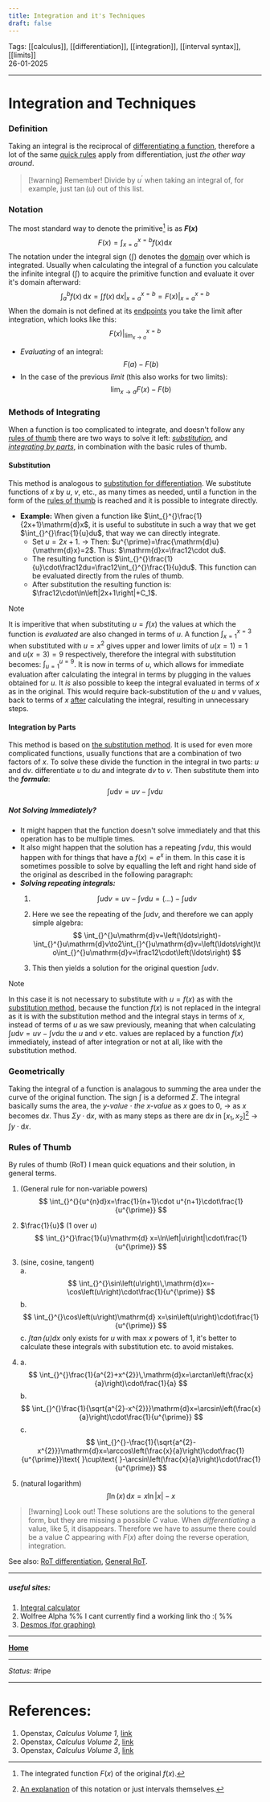 ```yaml
---
title: Integration and it's Techniques
draft: false
---
```

Tags: [[calculus]], [[differentiation]], [[integration]], [[interval syntax]], [[limits]] <br>26-01-2025

---
# Integration and Techniques
### Definition
Taking an integral is the reciprocal of [differentiating a function](Differentiation%20and%20Techniques.md), therefore a lot of  the same  [quick rules](Differentiation%20and%20Techniques.md#Rules%20of%20Thumb) apply from differentiation, just _the other way around_. 
> [!warning] Remember!
> Divide by $u^{\prime}$ when taking an integral of, for example, just $\tan{(u)}$ out of this list.

### Notation
The most standard way to denote the primitive[^primitive] is as __$F(x)$__
$$
F\left(x\right)=\int_{x=a}^{x=b}f\left(x\right)\mathrm{d}x
$$
The notation under the integral sign ($\int$) denotes the [domain](Intervals;%20Domain%20and%20Range.md#Definitions) over which is integrated. Usually when calculating the integral of a function you calculate the infinite integral ($\int$) to acquire the primitive function and evaluate it over it's domain afterward:
$$
\int_{a}^{b}f\left(x\right)\,\mathrm{d}x=\int_{}^{}f\left(x\right)\,\mathrm{d}x\Bigg|_{x=a}^{x=b}=F\left(x\right)\Bigg|_{x=a}^{x=b}
$$
When the domain is not defined at its [endpoints](Intervals;%20Domain%20and%20Range.md#Definitions)  you take the limit after integration, which looks like this:
$$
F\left(x\right)\Bigg|_{\lim_{x\to a}}^{x=b}
$$
- _Evaluating_ of an integral:
$$
F\left(a\right)-F\left(b\right)
$$
- In the case of the previous _limit_ (this also works for two limits):
$$
\lim_{x\to a}F\left(x\right)-F\left(b\right)
$$

### Methods of Integrating
When a function is too complicated to integrate, and doesn't follow any [rules of thumb](#ruules%20of%20thumb) there are two ways to solve it left: _[substitution](#substitution)_, and _[integrating by parts](#integration%20by%20parts)_, in combination with the basic rules of thumb.
#### Substitution
This method is analogous to [substitution for differentiation](Differentiation%20and%20Techniques.md#Substitution). We substitute functions of $x$ by $u$, $v$, etc., as many times as needed, until a function in the form of the [rules of thumb](#ruules%20of%20thumb) is reached and it is possible to integrate directly.

- __Example:__ When given a function like $\int_{}^{}\frac{1}{2x+1}\mathrm{d}x$, it is useful to substitute in such a way that we get $\int_{}^{}\frac{1}{u}du$, that way we can directly integrate. 
	- Set $u=2x+1$. -> Then: $u^{\prime}=\frac{\mathrm{d}u}{\mathrm{d}x}=2$. Thus: $\mathrm{d}x=\frac12\cdot du$. 
	- The resulting function is $\int_{}^{}\frac{1}{u}\cdot\frac12du=\frac12\int_{}^{}\frac{1}{u}du$. This function can be evaluated directly from the rules of thumb.
	- After substitution the resulting function is: $\frac12\cdot\ln\left|2x+1\right|+C_1$. 

> [!Note]
> It is imperitive that when substituting $u=f(x)$ the values at which the function is _evaluated_ are also changed in terms of $u$. A function $\int_{x=1}^{x=3}$ when substituted with $u=x^2$ gives upper and lower limits of $u(x=1)=1$ and $u(x=3)=9$ respectively, therefore the integral with substitution becomes: $\int_{u=1}^{u=9}$. It is now in terms of $u$, which allows for immediate evaluation after calculating the integral in terms by plugging in the values obtained for $u$.
> It _is_ also possible to keep the integral evaluated in terms of $x$ as in the original. This would require back-substitution of the $u$ and $v$ values, back to terms of $x$ <u>after</u> calculating the integral, resulting in unnecessary steps.

#### Integration by Parts
This method is based on [the substitution method](#substitution). It is used for even more complicated functions, usually functions that are a combination of two factors of $x$.
To solve these divide the function in the integral in two parts: $u$ and $\mathrm{d}v$. differentiate $u$ to $\mathrm{d}u$ and integrate $\mathrm{d}v$ to $v$.
Then substitute them into the ___formula___:
$$
\int_{}^{}u\mathrm{d}v=uv-\int_{}^{}v\mathrm{d}u
$$
##### Not Solving Immediately?
- It might happen that the function doesn't solve immediately and that this operation has to be multiple times.
- It also might happen that the solution has a repeating $\int_{}^{}v\mathrm{d}u$, this would happen with for things that have a $f\left(x\right)=e^{x}$ in them. In this case it is sometimes possible to solve by equalling the left and right hand side of the original as described in the following paragraph:
- ___Solving repeating integrals:___
	1. $$
	\int_{}^{}u\mathrm{d}v=uv-\int_{}^{}v\mathrm{d}u=\left(\ldots\right)-\int_{}^{}u\mathrm{d}v
	$$
	
	2. Here we see the repeating of the $\int_{}^{}u\mathrm{d}v$, and therefore we can apply simple algebra: $$
	\int_{}^{}u\mathrm{d}v=\left(\ldots\right)-\int_{}^{}u\mathrm{d}v\to2\int_{}^{}u\mathrm{d}v=\left(\ldots\right)\to\int_{}^{}u\mathrm{d}v=\frac12\cdot\left(\ldots\right)
	$$
	
	3. This then yields a solution for the original question $\int_{}^{}u\mathrm{d}v$.
> [!Note]
> In this case it is not necessary to substitute with $u=f(x)$ as with the [substitution method](#substitution), because the function $f(x)$ is not replaced in the integral as it is with the substitution method and the integral stays in terms of $x$, instead of terms of $u$ as we saw previously, meaning that when calculating $\int_{}^{}u\mathrm{d}v=uv-\int_{}^{}v\mathrm{d}u$ the $u$ and $v$ etc. values are replaced by a function $f(x)$ immediately, instead of after integration or not at all, like with the substitution method.

### Geometrically
Taking the integral of a function is analagous to summing the area under the curve of the original function. The sign $\int$ is a deformed $\Sigma$. The integral basically sums the area, the _$y$-value_ $\cdot$ _the $x$-value_ as $x$ goes to $0$, -> as $x$ becomes $\mathrm{d}x$. Thus $\Sigma y\cdot \mathrm{d}x$, with as many steps as there are $\mathrm{d}x$ in $\left\lbrack x_1,x_2\right\rbrack$[^intervals] ->  $\int y\cdot \mathrm{d}x$. 

### Rules of Thumb
By rules of thumb (RoT) I mean quick equations and their solution, in general terms.

1. (General rule for non-variable powers) 
$$
\int_{}^{}{u^{n}d}x=\frac{1}{n+1}\cdot u^{n+1}\cdot\frac{1}{u^{\prime}}
$$

2. $\frac{1}{u}$ ($1$ over $u$) 
$$
\int_{}^{}\frac{1}{u}\mathrm{d} x=\ln\left|u\right|\cdot\frac{1}{u^{\prime}}
$$

3. (sine, cosine, tangent)<br>
	a. 
	$$
	\int_{}^{}\sin\left(u\right)\,\mathrm{d}x=-\cos\left(u\right)\cdot\frac{1}{u^{\prime}}
	$$
	b. 
	$$
	\int_{}^{}\cos\left(u\right)\mathrm{d} x=\sin\left(u\right)\cdot\frac{1}{u^{\prime}}
	$$
	c. _$\int\tan\left(u\right)\mathrm{d} x$_ only exists for $u$ with max $x$ powers of $1$, it's better to calculate these integrals with substitution etc. to avoid mistakes. 
4. 
	a. 
	$$
	\int_{}^{}\frac{1}{a^{2}+x^{2}}\,\mathrm{d}x=\arctan\left(\frac{x}{a}\right)\cdot\frac{1}{a}
	$$
	b. 
	$$
	\int_{}^{}\frac{1}{\sqrt{a^{2}-x^{2}}}\mathrm{d}x=\arcsin\left(\frac{x}{a}\right)\cdot\frac{1}{u^{\prime}}
	$$
	c. 
	$$
	\int_{}^{}-\frac{1}{\sqrt{a^{2}-x^{2}}}\mathrm{d}x=\arccos\left(\frac{x}{a}\right)\cdot\frac{1}{u^{\prime}}\text{ }\cup\text{ }-\arcsin\left(\frac{x}{a}\right)\cdot\frac{1}{u^{\prime}}
	$$
5. (natural logarithm)$$
\int_{}^{}\ln\left(x\right)\,\mathrm{d}x=x\ln\left|x\right|-x
$$


> [!warning] Look out!
> These solutions are the solutions to the general form, but they are missing a possible $C$ value. When _differentiating_ a value, like $5$, it disappears. Therefore we have to assume there could be a value $C$ appearing with $F(x)$ after doing the reverse operation, integration.

See also: [RoT differentiation](Differentiation%20and%20Techniques.md#Rules%20of%20Thumb), [General RoT](quick%20math%20equations.md).





---





##### useful sites:
1. [Integral calculator](https://www.integral-calculator.com/)
2. Wolfree Alpha %% I cant currently find a working link tho :( %%
3. [Desmos (for graphing)](https://www.desmos.com/calculator)





---
__[Home](!%20Learning%20Overview%20(Calculus%20I).md)__

---
_Status:_ #ripe

---
# References:
[^primitive]: The integrated function $F(x)$ of the original $f(x)$.
[^intervals]: [An explanation](Intervals;%20Domain%20and%20Range.md) of this notation or just intervals themselves.
1. Openstax, _Calculus Volume 1_, [link](https://openstax.org/details/books/calculus-volume-1)
2. Openstax, _Calculus Volume 2_, [link](https://openstax.org/details/books/calculus-volume-2)
3. Openstax, _Calculus Volume 3_, [link](https://openstax.org/details/books/calculus-volume-3)
